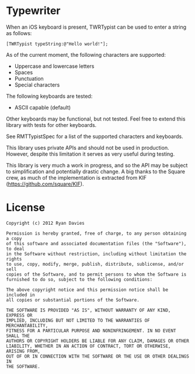 Typewriter
==========

When an iOS keyboard is present, TWRTypist can be used to enter a string as follows:

    [TWRTypist typeString:@"Hello world!"];

As of the current moment, the following characters are supported:
*  Uppercase and lowercase letters
*  Spaces
*  Punctuation
*  Special characters

The following keyboards are tested:
*  ASCII capable (default)

Other keyboards may be functional, but not tested. Feel free to extend this library with tests for other keyboards.

See RMTTypistSpec for a list of the supported characters and keyboards.

This library uses private APIs and should not be used in production. However, despite this limitation it serves as very useful during testing.

This library is very much a work in progress, and so the API may be subject to simplification and potentially drastic change. A big thanks to the Square crew, as much of the implementation is extracted from KIF (https://github.com/square/KIF).

License
=======

    Copyright (c) 2012 Ryan Davies
    
    Permission is hereby granted, free of charge, to any person obtaining a copy
    of this software and associated documentation files (the "Software"), to deal
    in the Software without restriction, including without limitation the rights
    to use, copy, modify, merge, publish, distribute, sublicense, and/or sell
    copies of the Software, and to permit persons to whom the Software is
    furnished to do so, subject to the following conditions:
    
    The above copyright notice and this permission notice shall be included in
    all copies or substantial portions of the Software.
    
    THE SOFTWARE IS PROVIDED "AS IS", WITHOUT WARRANTY OF ANY KIND, EXPRESS OR
    IMPLIED, INCLUDING BUT NOT LIMITED TO THE WARRANTIES OF MERCHANTABILITY,
    FITNESS FOR A PARTICULAR PURPOSE AND NONINFRINGEMENT. IN NO EVENT SHALL THE
    AUTHORS OR COPYRIGHT HOLDERS BE LIABLE FOR ANY CLAIM, DAMAGES OR OTHER
    LIABILITY, WHETHER IN AN ACTION OF CONTRACT, TORT OR OTHERWISE, ARISING FROM,
    OUT OF OR IN CONNECTION WITH THE SOFTWARE OR THE USE OR OTHER DEALINGS IN
    THE SOFTWARE.
